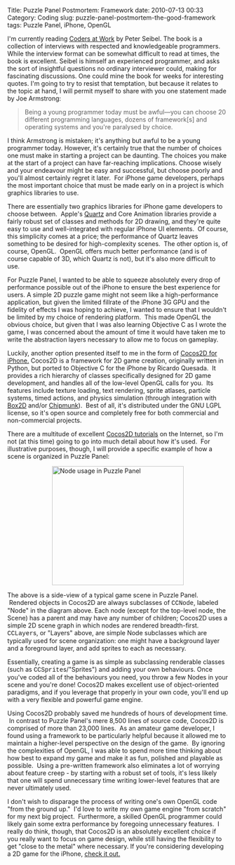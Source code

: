 Title: Puzzle Panel Postmortem: Framework
date: 2010-07-13 00:33
Category: Coding
slug: puzzle-panel-postmortem-the-good-framework
tags: Puzzle Panel, iPhone, OpenGL

I'm currently reading <a title="Coders at Work" href="http://www.codersatwork.com/">Coders at Work</a> by Peter Seibel.  The book is a collection of interviews with respected and knowledgeable programmers.  While the interview format can be somewhat difficult to read at times, the book is excellent.  Seibel is himself an experienced programmer, and asks the sort of insightful questions no ordinary interviewer could, making for fascinating discussions.  One could mine the book for weeks for interesting quotes.  I'm going to try to resist that temptation, but because it relates to the topic at hand, I will permit myself to share with you one statement made by Joe Armstrong:

> Being a young programmer today must be awful—you can choose 20 different programming languages, dozens of framework[s] and operating systems and you're paralysed by choice.

I think Armstrong is mistaken; it's anything but awful to be a young programmer today.  However, it's certainly true that the number of choices one must make in starting a project can be daunting.  The choices you make at the start of a project can have far-reaching implications.  Choose wisely and your endeavour might be easy and successful, but choose poorly and you'll almost certainly regret it later.  For iPhone game developers, perhaps the most important choice that must be made early on in a project is which graphics libraries to use.<!-- PELICAN_END_SUMMARY -->

There are essentially two graphics libraries for iPhone game developers to choose between.  Apple's <a title="Quartz" href="http://developer.apple.com/iphone/library/documentation/GraphicsImaging/Conceptual/drawingwithquartz2d/Introduction/Introduction.html" target="_blank">Quartz</a> and Core Animation libraries provide a fairly robust set of classes and methods for 2D drawing, and they're quite easy to use and well-integrated with regular iPhone UI elements.  Of course, this simplicity comes at a price; the performance of Quartz leaves something to be desired for high-complexity scenes.  The other option is, of course, OpenGL.  OpenGL offers much better performance (and is of course capable of 3D, which Quartz is not), but it's also more difficult to use.

For Puzzle Panel, I wanted to be able to squeeze absolutely every drop of performance possible out of the iPhone to ensure the best experience for users.  A simple 2D puzzle game might not seem like a high-performance application, but given the limited fillrate of the iPhone 3G GPU and the fidelity of effects I was hoping to achieve, I wanted to ensure that I wouldn't be limited by my choice of rendering platform.  This made OpenGL the obvious choice, but given that I was also learning Objective C as I wrote the game, I was concerned about the amount of time it would have taken me to write the abstraction layers necessary to allow me to focus on gameplay.

Luckily, another option presented itself to me in the form of <a title="Cocos2D for iPhone" href="http://cocos2d-iPhone.org">Cocos2D for iPhone.</a> Cocos2D is a framework for 2D game creation, originally written in Python, but ported to Objective C for the iPhone by Ricardo Quesada.  It provides a rich hierarchy of classes specifically designed for 2D game development, and handles all of the low-level OpenGL calls for you.  Its features include texture loading, text rendering, sprite atlases, particle systems, timed actions, and physics simulation (through integration with <a title="Box2D" href="http://www.box2d.org/" target="_blank">Box2D</a> and/or <a title="Chipmunk" href="http://code.google.com/p/chipmunk-physics/" target="_blank">Chipmunk</a>).  Best of all, it's distributed under the GNU LGPL license, so it's open source and completely free for both commercial and non-commercial projects.

There are a multitude of excellent <a title="Cocos2D tutorials" href="http://www.cocos2d-iphone.org/wiki/doku.php/" target="_blank">Cocos2D tutorials</a> on the Internet, so I'm not (at this time) going to go into much detail about how it's used.  For illustrative purposes, though, I will provide a specific example of how a scene is organized in Puzzle Panel:

<a href="http://files.mlindgren.ca/images/nodes.png"><img class="aligncenter size-medium wp-image-101"
title="Node usage in Puzzle Panel" src="http://files.mlindgren.ca/images/nodes-300x271.png" alt="Node usage in Puzzle Panel" width="300" height="271" style="display: block; margin-left: auto; margin-right: auto;"/></a>

The above is a side-view of a typical game scene in Puzzle Panel.  Rendered objects in Cocos2D are always subclasses of <span style="display: inline; font-family: Courier">CCNode</span>, labeled "Node" in the diagram above.  Each node (except for the top-level node, the Scene) has a parent and may have any number of children; Cocos2D uses a simple 2D scene graph in which nodes are rendered breadth-first.  <span style="display: inline; font-family: Courier">CCLayer</span>s, or "Layers" above, are simple Node subclasses which are typically used for scene organization: one might have a background layer and a foreground layer, and add sprites to each as necessary.

Essentially, creating a game is as simple as subclassing renderable classes (such as <span style="display: inline; font-family: Courier">CCSprite</span>s/"Sprites") and adding your own behaviours.  Once you've coded all of the behaviours you need, you throw a few Nodes in your scene and you're done!  Cocos2D makes excellent use of object-oriented paradigms, and if you leverage that properly in your own code, you'll end up with a very flexible and powerful game engine.

Using Cocos2D probably saved me hundreds of hours of development time.  In contrast to Puzzle Panel's mere 8,500 lines of source code, Cocos2D is comprised of more than 23,000 lines.  As an amateur game developer, I found using a framework to be particularly helpful because it allowed me to maintain a higher-level perspective on the design of the game.  By ignoring the complexities of OpenGL, I was able to spend more time thinking about how best to expand my game and make it as fun, polished and playable as possible.  Using a pre-written framework also eliminates a lot of worrying about feature creep - by starting with a robust set of tools, it's less likely that one will spend unnecessary time writing lower-level features that are never ultimately used.

I don't wish to disparage the process of writing one's own OpenGL code "from the ground up."  I'd love to write my own game engine "from scratch" for my next big project.  Furthermore, a skilled OpenGL programmer could likely gain some extra performance by foregoing unnecessary features.  I really do think, though, that Cocos2D is an absolutely excellent choice if you really want to focus on game design, while still having the flexibility to get "close to the metal" where necessary.  If you're considering developing a 2D game for the iPhone, <a title="Cocos2D for iPhone" href="http://cocos2d-iPhone.org">check it out.</a>

